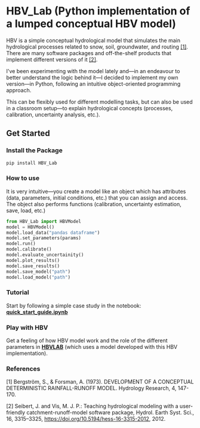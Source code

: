 # HBV_Lab (Python implementation of a lumped conceptual HBV model)

HBV is a simple conceptual hydrological model that simulates the main hydrological processes related to snow, soil, groundwater, and routing [[1]](https://watermark.silverchair.com/147.pdf?token=AQECAHi208BE49Ooan9kkhW_Ercy7Dm3ZL_9Cf3qfKAc485ysgAAA_swggP3BgkqhkiG9w0BBwagggPoMIID5AIBADCCA90GCSqGSIb3DQEHATAeBglghkgBZQMEAS4wEQQMKaeJWQ7VWIq_mqLkAgEQgIIDrh5vsWeaZ0wY6F-ERiovjNb4KimkGt_o5Pj5ZbNlsoszUqDq-oFtdcns5O02KBex_JakkQDDkMBBlg_PFsx9vpuBqYn1kC7EnMp274TfQ2NxQC70hO3OXoYWvMcZRf-Zl3r9w2LYzlmGc9fk2PmF173MeCsuIKaaA79mD0QvqI_9hN8Dz6P43uY3ybzhZPAWUaOFtudQTFy6iC9DZ1jChvSOBK_LpqltPDB5kbyDXkB8OYQl1RQQ3bBtO_G3pwFuat3m2YyKINkI7kLl6alxTs0VQc9cEXgxs_QkBubg_VBtVIaD8mNa7BxQ3PrWpPyrn02TfcAq67SVekWeN9K94P4B8aBBYuyi1-W8vqlp22gzHzr6FrtiP7PEE-7ymBAWQgro7XwZ4bulncCHb1seCeoLbuStdR93KGvKto6hOyN3uxuQZ5e1iP7726MkrMI5MhmCuw8awj2qQeH4LL4g1UuublCNtCX0KNkTCtdj3OUJfxORlLqcCS6PMwM7xkZpw4ytgJ1ro77v3T-yn3V7TbgriNX7UB9BWU2HGVz6SsSkZQoEcop0GPb_EpoqMMkw3NwEn8alJBXTcSbjkrAzWPm6kgZ3agvzbAI53fvueVayzDiZ49ifMnImnn3ge6Dcp3tb-M1Yw6rj8et1UhgfhJMbE0VGc_05KvEdrQYTndorlZPPUPpRK-3-jHOTDwOjz2ME-orp_oAcwoRqaja-e1aeLAuNFImu7PKsRSyn1x3zTh_2lks1_xt6T8kQgXeRluGhJwth1hXCa2ld7qrd1wo6H-6x63UFwO35ygr5MuIOuUnf0W2Rfb7tQtiPY9Vn_snj3frwtqBPOsgQUYtS5jXkSL-FngaOnUedrBvtv0iybblBtdd-LnClDE3KRDdVSjAAa0VS3v5RoUBxs3c8p44N5D3S4NQvdc8PZy9aHeJ6Tl7VNg-gWneGm3_BrOgiW1ylifGMb3X0J6NoYHSDy0mzR51VcM3w-gSCg44ejKuMPqS1yI-yTkZrAfXEKI8ECNdjLz_A9OjaMHr_saFijNhrdHX_l9_bFlfQEzh1zq6ueHZR6Bx3bMriUQYyajTQ0zpNdaQQXm1m5Caq4A-Agkmd6m9SPQNRquMCSYkP10uEw1deYjz6nAhELvTJhG7T8e2ZZ_uYantsrPO54_MkPTPI--4Mx9ePzP9modf7Dc3c98Iu1230duLUQd5sfkkRCF1Ab7P-FlJpUYt1xA2bS7csXfYc_IToq4EcNXx_Zw). There are many software packages and off-the-shelf products that implement different versions of it [[2]](https://www.geo.uzh.ch/en/units/h2k/Services/HBV-Model.html).

I've been experimenting with the model lately and—in an endeavour to better understand the logic behind it—I decided to implement my own version—in Python, following an intuitive object-oriented programming approach.

This can be flexibly used for different modelling tasks, but can also be used in a classroom setup—to explain hydrological concepts (processes, calibration, uncertainty analysis, etc.).

## Get Started

### Install the Package
```bash
pip install HBV_Lab
```
### How to use
It is very intuitive—you create a model like an object which has attributes (data, parameters, initial conditions, etc.) that you can assign and access. The object also performs functions (calibration, uncertainty estimation, save, load, etc.)
```python
from HBV_Lab import HBVModel
model = HBVModel()
model.load_data("pandas dataframe")
model.set_parameters(params)
model.run()
model.calibrate()
model.evaluate_uncertainity()
model.plot_results()
model.save_results()
model.save_model("path")
model.load_model("path")
```
### Tutorial
Start by following a simple case study in the notebook:  [**quick_start_guide.ipynb**](quick_start_guide.ipynb)
### Play with HBV 
Get a feeling of how HBV model work and the role of the different parameters in [**HBVLAB**](https://www.linkedin.com/in/abdallaimam/) (which uses a model developed with this HBV implementation).
### References 
[1] Bergström, S., & Forsman, A. (1973). DEVELOPMENT OF A CONCEPTUAL DETERMINISTIC RAINFALL-RUNOFF MODEL. Hydrology Research, 4, 147-170.

[2] Seibert, J. and Vis, M. J. P.: Teaching hydrological modeling with a user-friendly catchment-runoff-model software package, Hydrol. Earth Syst. Sci., 16, 3315–3325, https://doi.org/10.5194/hess-16-3315-2012, 2012.

